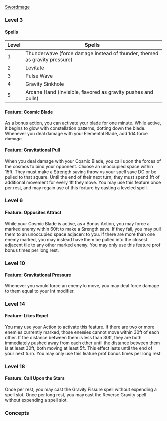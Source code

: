 [Swordmage](https://fairo20.github.io/Swordmage/Swordmage_Class.html)

### Level 3
#### Spells

| Level | Spells |
|-|-|
| 1     | Thunderwave (force damage instead of thunder, themed as gravity pressure) |
| 2     | Levitate |
| 3     | Pulse Wave |
| 4     | Gravity Sinkhole |
| 5     | Arcane Hand (invisible, flavored as gravity pushes and pulls) |

#### Feature: Cosmic Blade
As a bonus action, you can activate your blade for one minute. While active, it begins to glow with constellation patterns, dotting down the blade. Whenever you deal damage with your Elemental Blade, add 1d4 force damage. 

#### Feature: Gravitational Pull
When you deal damage with your Cosmic Blade, you call upon the forces of the cosmos to bind your opponent. Choose an unoccupied space within 15ft. They must make a Strength saving throw vs your spell save DC or be pulled to that square. Until the end of their next turn, they must spend 1ft of additional movement for every 1ft they move. You may use this feature once per rest, and may regain use of this feature by casting a leveled spell.

### Level 6
#### Feature: Opposites Attract
While your Cosmic Blade is active, as a Bonus Action, you may force a marked enemy within 60ft to make a Strength save. If they fail, you may pull them to an unoccupied space adjacent to you. If there are more than one enemy marked, you may instead have them be pulled into the closest adjacent tile to any other marked enemy. You may only use this feature prof bonus times per long rest.  

### Level 10
#### Feature: Gravitational Pressure
Whenever you would force an enemy to move, you may deal force damage to them equal to your Int modifier.

### Level 14
#### Feature: Likes Repel
You may use your Action to activate this feature. If there are two or more enemies currently marked, those enemies cannot move within 30ft of each other. If the distance between them is less than 30ft, they are both immediately pushed away from each other until the distance between them is at least 30ft, both moving at least 5ft. This effect lasts until the end of your next turn. You may only use this feature prof bonus times per long rest.

### Level 18
#### Feature: Call Upon the Stars
Once per rest, you may cast the Gravity Fissure spell without expending a spell slot. Once per long rest, you may cast the Reverse Gravity spell without expending a spell slot.

### Concepts

